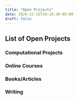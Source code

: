 ```yaml
---
title: "Open Projects"
date: 2020-12-25T20:16:30-05:00
draft: false
---
```


## List of Open Projects

### Computational Projects


### Online Courses

### Books/Articles

### Writing





